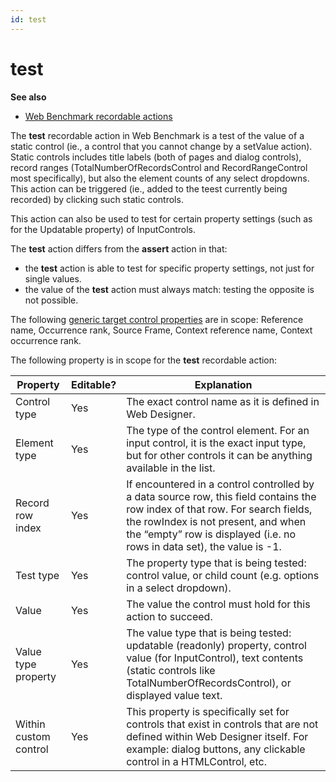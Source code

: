 ```yaml
---
id: test
---
```


# test

**See also**

- [Web Benchmark recordable actions](/docs/Web_and_app_UIs/Web_Benchmark_recordable_actions)

The **test** recordable action in Web Benchmark is a test of the value of a static control (ie., a control that you cannot change by a setValue action). Static controls includes title labels (both of pages and dialog controls), record ranges (TotalNumberOfRecordsControl and RecordRangeControl most specifically), but also the element counts of any select dropdowns. This action can be triggered (ie., added to the teest currently being recorded) by clicking such static controls.

This action can also be used to test for certain property settings (such as for the Updatable property) of InputControls.

The **test** action differs from the **assert** action in that:

- the **test** action is able to test for specific property settings, not just for single values.
- the value of the **test** action must always match: testing the opposite is not possible.

The following [generic target control properties](/docs/Web_and_app_UIs/Testing_your_web_application_with_USoft_Web_Benchmark/Web_Benchmark_test_editing_Identifying_target_controls_and_their_properties.md) are in scope: Reference name, Occurrence rank, Source Frame, Context reference name, Context occurrence rank.

The following property is in scope for the **test** recordable action:

|**Property**|**Editable?**|**Explanation**|
|--------|--------|--------|
|Control type|Yes     |The exact control name as it is defined in Web Designer.|
|Element type|Yes     |The type of the control element. For an input control, it is the exact input type, but for other controls it can be anything available in the list.|
|Record row index|Yes     |If encountered in a control controlled by a data source row, this field contains the row index of that row. For search fields, the rowIndex is not present, and when the “empty” row is displayed (i.e. no rows in data set), the value is -1.|
|Test type|Yes     |The property type that is being tested: control value, or child count (e.g. options in a select dropdown).|
|Value   |Yes     |The value the control must hold for this action to succeed.|
|Value type property|Yes     |The value type that is being tested: updatable (readonly) property, control value (for InputControl), text contents (static controls like TotalNumberOfRecordsControl), or displayed value text.|
|Within custom control|Yes     |This property is specifically set for controls that exist in controls that are not defined within Web Designer itself. For example: dialog buttons, any clickable control in a HTMLControl, etc.|